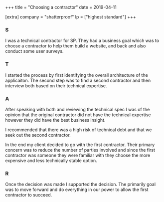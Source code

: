 +++
title = "Choosing a contractor"
date = 2019-04-11

[extra]
company = "shatterproof"
lp = ["highest standard"]
+++


### S
I was a technical contractor for SP.
They had a business goal which was to choose a contractor to help
them build a website, and back and also conduct some user surveys.

### T
I started the process by first identifying the overall architecture of the
applicaiton. The second step was to find a second contractor and then
interview both based on their technical expertise.

### A
After speaking with both and reviewing the technical spec I was of the
opinion that the original contractor did not have the technical
expertise however they did have the best business insight.

I recommended that there was a high risk of technical debt and that
we seek out the second contractor.

In the end my client decided to go with the first contractor. Their
primary concern was to reduce the number of parties involved and
since the first contractor was someone they were familiar with
they choose the more expensive and less technically stable option.

### R
Once the decision was made I supported the decision. The primarily
goal was to move forward and do everything in our power to allow
the first contractor to succeed.

